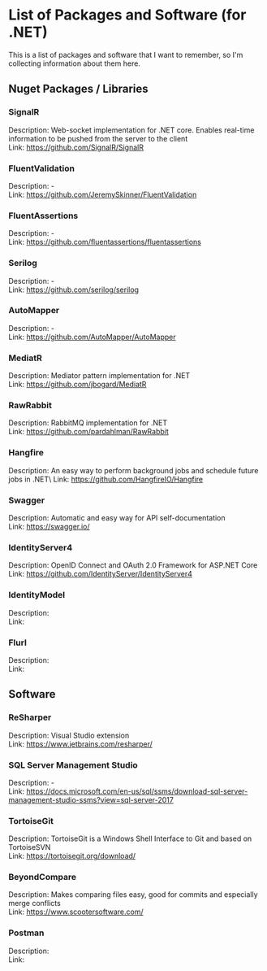 # List of Packages and Software (for .NET)
This is a list of packages and software that I want to remember, so I'm collecting information about them here.

## Nuget Packages / Libraries
### SignalR
Description: Web-socket implementation for .NET core. Enables real-time information to be pushed from the server to the client\
Link: https://github.com/SignalR/SignalR

### FluentValidation
Description: - \
Link: https://github.com/JeremySkinner/FluentValidation

### FluentAssertions
Description: - \
Link: https://github.com/fluentassertions/fluentassertions

### Serilog
Description: - \
Link: https://github.com/serilog/serilog

### AutoMapper
Description: - \
Link: https://github.com/AutoMapper/AutoMapper

### MediatR
Description: Mediator pattern implementation for .NET\
Link: https://github.com/jbogard/MediatR

### RawRabbit
Description: RabbitMQ implementation for .NET\
Link: https://github.com/pardahlman/RawRabbit

### Hangfire
Description: An easy way to perform background jobs and schedule future jobs in .NET\ 
Link: https://github.com/HangfireIO/Hangfire

### Swagger
Description: Automatic and easy way for API self-documentation\
Link: https://swagger.io/

### IdentityServer4
Description: OpenID Connect and OAuth 2.0 Framework for ASP.NET Core\
Link: https://github.com/IdentityServer/IdentityServer4

### IdentityModel
Description: \
Link:

### Flurl
Description: \
Link:

## Software
### ReSharper
Description: Visual Studio extension\
Link: https://www.jetbrains.com/resharper/

### SQL Server Management Studio
Description: - \
Link: https://docs.microsoft.com/en-us/sql/ssms/download-sql-server-management-studio-ssms?view=sql-server-2017

### TortoiseGit
Description: TortoiseGit is a Windows Shell Interface to Git and based on TortoiseSVN\
Link: https://tortoisegit.org/download/

### BeyondCompare
Description: Makes comparing files easy, good for commits and especially merge conflicts\
Link: https://www.scootersoftware.com/

### Postman
Description:\
Link:
